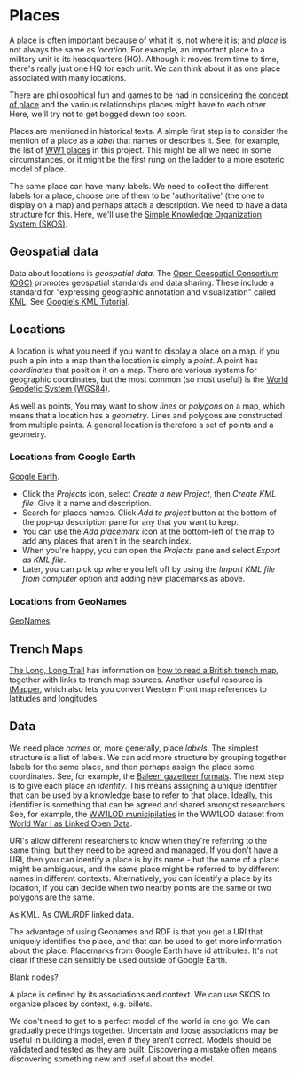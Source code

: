 # Places

A place is often important because of what it is, not where it is; and *place* is not always the same as *location*. For example, an important place to a military unit is its headquarters (HQ). Although it moves from time to time, there's really just one HQ for each unit. We can think about it as one place associated with many locations.

There are philosophical fun and games to be had in considering [the concept of place](https://www.oxfordbibliographies.com/display/document/obo-9780199874002/obo-9780199874002-0159.xml) and the various relationships places might have to each other. Here, we'll try not to get bogged down too soon.

Places are mentioned in historical texts. A simple first step is to consider the mention of a place as a *label* that names or describes it. See, for example, the list of [WW1 places](../lists/ww1-places.txt) in this project. This might be all we need in some circumstances, or it might be the first rung on the ladder to a more esoteric model of place.

The same place can have many labels. We need to collect the different labels for a place, choose one of them to be 'authoritative' (the one to display on a map) and perhaps attach a description. We need to have a data structure for this. Here, we'll use the [Simple Knowledge Organization System (SKOS)](https://www.w3.org/TR/skos-primer/).

## Geospatial data

Data about locations is *geospatial data*. The [Open Geospatial Consortium (OGC)](https://www.ogc.org/) promotes geospatial standards and data sharing. These include a standard for "expressing geographic annotation and visualization" called [KML](https://www.ogc.org/standard/kml/). See [Google's KML Tutorial](https://developers.google.com/kml/documentation/kml_tut).

## Locations

A location is what you need if you want to display a place on a map. if you push a pin into a map then the location is simply a *point*. A point has *coordinates* that position it on a map. There are various systems for geographic coordinates, but the most common (so most useful) is the [World Geodetic System (WGS84)](https://gisgeography.com/wgs84-world-geodetic-system/).

As well as points, You may want to show *lines* or *polygons* on a map, which means that a location has a *geometry*. Lines and polygons are constructed from multiple points. A general location is therefore a set of points and a geometry. 


### Locations from Google Earth

[Google Earth](https://earth.google.com/).

* Click the *Projects* icon, select *Create a new Project*, then *Create KML file*. Give it a name and description.
* Search for places names. Click *Add to project* button at the bottom of the pop-up description pane for any that you want to keep.
* You can use the *Add placemark* icon at the bottom-left of the map to add any places that aren't in the search index.
* When you're happy, you can open the *Projects* pane and select *Export as KML file*.
* Later, you can pick up where you left off by using the *Import KML file from computer* option and adding new placemarks as above.

### Locations from GeoNames

[GeoNames](https://www.geonames.org/)

## Trench Maps

[The Long, Long Trail](https://www.longlongtrail.co.uk) has information on [how to read a British trench map](https://www.longlongtrail.co.uk/battlefields/how-to-read-a-british-trench-map/), together with links to trench map sources. Another useful resource is [tMapper](https://www.tmapper.com/), which also lets you convert Western Front map references to latitudes and longitudes.

## Data

We need place *names* or, more generally, place *labels*. The simplest structure is a list of labels. We can add more structure by grouping together labels for the same place, and then perhaps assign the place some coordinates. See, for example, the [Baleen gazetteer formats](https://github.com/dstl/baleen/wiki/Gazetteer-Formats). The next step is to give each place an *identity*. This means assigning a unique identifier that can be used by a knowledge base to refer to that place. Ideally, this identifier is something that can be agreed and shared amongst researchers. See, for example, the [WW1LOD municipilaties](http://demo.seco.tkk.fi/ssaha/project/index.shtml?type=http%3A%2F%2Fldf.fi%2Fww1lod%2Fschema%23Municipality&model=ww1lod) in the WW1LOD dataset from [World War I as Linked Open Data](https://www.ldf.fi/dataset/ww1lod/).


URI's allow different researchers to know when they're referring to the same thing, but they need to be agreed and managed. If you don't have a URI, then you can identify a place is by its name - but the name of a place might be ambiguous, and the same place might be referred to by different names in different contexts. Alternatively, you can identify a place by its location, if you can decide when two nearby points are the same or two polygons are the same.


As KML. As OWL/RDF linked data.

The advantage of using Geonames and RDF is that you get a URI that uniquely identifies the place, and that can be used to get more information about the place. Placemarks from Google Earth have id attributes. It's not clear if these can sensibly be used outside of Google Earth.

Blank nodes?

A place is defined by its associations and context. We can use SKOS to organize places by context, e.g. billets.

We don't need to get to a perfect model of the world in one go. We can gradually piece things together. Uncertain and loose associations may be useful in building a model, even if they aren't correct. Models should be validated and tested as they are built. Discovering a mistake often means discovering something new and useful about the model.

